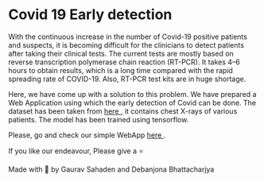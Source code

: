 # Covid 19 Early detection

With the continuous increase in the number of Covid-19 positive patients and suspects, it is becoming difficult for the clinicians to detect patients after taking their clinical tests. The current tests are mostly based on reverse transcription polymerase chain reaction (RT-PCR). It takes 4–6 hours to obtain results, which is a long time compared with the rapid spreading rate of COVID-19. Also, RT-PCR test kits are in huge shortage.

Here, we have come up with a solution to this problem. We have prepared a Web Application using which the early detection of Covid can be done.
The dataset has been taken from [here ](https://github.com/ieee8023/covid-chestxray-dataset)  , it contains chest X-rays of various patients. The model has been trained using tensorflow.

Please, go and check our simple WebApp [here ](http://covid19-early-detection.herokuapp.com/).

If you like our endeavour, Please give a :star:

Made with :purple_heart: by Gaurav Sahaden and Debanjona Bhattacharjya
